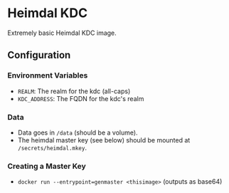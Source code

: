 # Heimdal KDC

Extremely basic Heimdal KDC image.

## Configuration

### Environment Variables

- `REALM`: The realm for the kdc (all-caps)
- `KDC_ADDRESS`: The FQDN for the kdc's realm

### Data

- Data goes in `/data` (should be a volume).
- The heimdal master key (see below) should be mounted at `/secrets/heimdal.mkey`.

### Creating a Master Key

- `docker run --entrypoint=genmaster <thisimage>` (outputs as base64)
